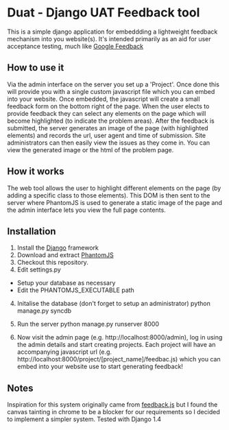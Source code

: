 # Duat - Django UAT Feedback tool

This is a simple django application for embeddding a lightweight feedback mechanism into you website(s). 
It's intended primarily as an aid for user acceptance testing, much like [Google Feedback](http://www.google.com/tools/feedback/intl/en/learnmore.html)

## How to use it

Via the admin interface on the server you set up a 'Project'. 
Once done this will provide you with a single custom javascript file which you can embed into your website. 
Once embedded, the javascript will create a small feedback form on the bottom right of the page.
When the user elects to provide feedback they can select any elements on the page which will become highlighted (to indicate the problem areas). After the feedback is submitted, the server generates an image of the page (with highlighted elements) and records the url, user agent and time of submission. Site administrators can then easily view the issues as they come in. You can view the generated image or the html of the problem page.

## How it works

The web tool allows the user to highlight different elements on the page (by adding a specific class to those elements). 
This DOM is then sent to the server where PhantomJS is used to generate a static image of the page and the admin interface lets you view the full page contents.

## Installation

1. Install the [Django](https://www.djangoproject.com/) framework
1. Download and extract [PhantomJS](http://phantomjs.org/)
2. Checkout this repository.
3. Edit settings.py 
 * Setup your database as necessary
 * Edit the PHANTOMJS_EXECUTABLE path
4. Initalise the database (don't forget to setup an administrator)
    python manage.py syncdb
5. Run the server
    python manage.py runserver 8000

6. Now visit the admin page (e.g. http://localhost:8000/admin), log in using the admin details and start creating projects.
Each project will have an accompanying javascript url (e.g. http://localhost:8000/project/[project_name]/feedbac.js) which you can embed into your website use to start generating feedback!
 
## Notes

Inspiration for this system originally came from [feedback.js](http://experiments.hertzen.com/jsfeedback/) but I found the canvas tainting in chrome to be a blocker for our requirements so I decided to implement a simpler system.
Tested with Django 1.4
